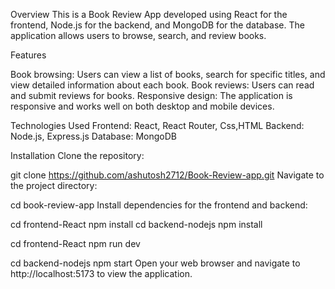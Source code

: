 Overview
This is a Book Review App developed using React for the frontend, Node.js for the backend, and MongoDB for the database. The application allows users to browse, search, and review books.

Features

Book browsing: Users can view a list of books, search for specific titles, and view detailed information about each book.
Book reviews: Users can read and submit reviews for books.
Responsive design: The application is responsive and works well on both desktop and mobile devices.

Technologies Used
Frontend: React, React Router, Css,HTML
Backend: Node.js, Express.js
Database: MongoDB


Installation
Clone the repository:

git clone https://github.com/ashutosh2712/Book-Review-app.git
Navigate to the project directory:


cd book-review-app
Install dependencies for the frontend and backend:


cd frontend-React
npm install
cd backend-nodejs
npm install



cd frontend-React
npm run dev

cd backend-nodejs
npm start
Open your web browser and navigate to http://localhost:5173 to view the application.
